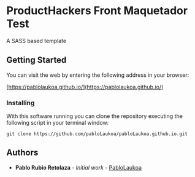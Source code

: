 # ProductHackers Front Maquetador Test

A SASS based template

## Getting Started

You can visit the web by entering the following address in your browser:

[https://pablolaukoa.github.io/](https://pablolaukoa.github.io/)
 
### Installing

With this software running you can clone the repository executing the following script in your terminal window:

```
git clone https://github.com/pabloLaukoa/pabloLaukoa.github.io.git
```

## Authors

* **Pablo Rubio Retolaza** - *Initial work* - [PabloLaukoa](https://github.com/pabloLaukoa)


